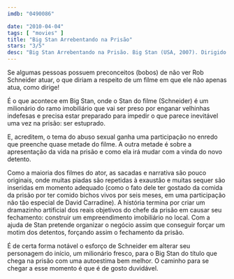 ```yaml
---
imdb: "0490086"

date: "2010-04-04"
tags: [ "movies" ]
title: "Big Stan Arrebentando na Prisão"
stars: "3/5"
desc: "Big Stan Arrebentando na Prisão. Big Stan (USA, 2007). Dirigido por Rob Schneider. Escrito por Josh Lieb. Com Rob Schneider, David Carradine, Jennifer Morrison, Scott Wilson, Richard Kind, Sally Kirkland, M. Emmet Walsh, Henry Gibson, Jackson Rathbone."
---
```

Se algumas pessoas possuem preconceitos (bobos) de não ver Rob Schneider atuar, o que diriam a respeito de um filme em que ele não apenas atua, como dirige!

É o que acontece em Big Stan, onde o Stan do filme (Schneider) é um milionário do ramo imobiliário que vai ser preso por enganar velhinhas indefesas e precisa estar preparado para impedir o que parece inevitável uma vez na prisão: ser estuprado.

E, acreditem, o tema do abuso sexual ganha uma participação no enredo que preenche quase metade do filme. A outra metade é sobre a apresentação da vida na prisão e como ela irá mudar com a vinda do novo detento.

Como a maioria dos filmes do ator, as sacadas e narrativa são pouco originais, onde muitas piadas são repetidas à exaustão e muitas sequer são inseridas em momento adequado (como o fato dele ter gostado da comida da prisão por ter comido bichos vivos por seis meses, em uma participação não tão especial de David Carradine). A história termina por criar um dramazinho artificial dos reais objetivos do chefe da prisão em causar seu fechamento: construir um empreendimento imobiliário no local. Com a ajuda de Stan pretende organizar o negócio assim que conseguir forçar um motim dos detentos, forçando assim o fechamento da prisão.

É de certa forma notável o esforço de Schneider em alterar seu personagem do início, um milionário fresco, para o Big Stan do título que chega na prisão com uma autoestima bem melhor. O caminho para se chegar a esse momento é que é de gosto duvidável.
